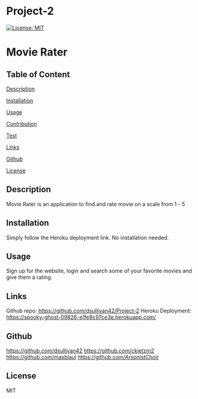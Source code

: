 # Project-2
[![License: MIT](https://img.shields.io/badge/License-MIT-yellow.svg)](https://opensource.org/licenses/MIT)
    
# Movie Rater

  ## Table of Content

  [Description](#description)

  [Installation](#installation)

  [Usage](#usage)

  [Contribution](#contribution)

  [Test](#test)

  [Links](#links)

  [Github](#github)

  [License](#license)

  ## Description
  
  Movie Rater is an application to find and rate movie on a scale from 1 - 5
  
  ## Installation
  
  Simply follow the Heroku deployment link. No installation needed.
  
  ## Usage
  
  Sign up for the website, login and search some of your favorite movies and give them a rating.
  
  ## Links
  
  Github repo: https://github.com/dsullivan42/Project-2
  Heroku Deployment: https://spooky-ghost-09826-e1fe8c97ce3e.herokuapp.com/
  
  ## Github
  
  https://github.com/dsullivan42
  https://github.com/ckietzm2
  https://github.com/maxblaul
  https://github.com/ArsonistChoir
  
  ## License
  
  MIT